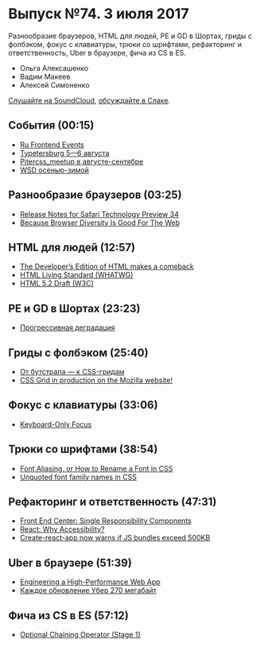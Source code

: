 # Выпуск №74. 3 июля 2017

Разнообразие браузеров, HTML для людей, PE и GD в Шортах, гриды с фолбэком, фокус с клавиатуры, трюки со шрифтами, рефакторинг и ответственность, Uber в браузере, фича из CS в ES.

- Ольга Алексашенко
- Вадим Макеев
- Алексей Симоненко

[Слушайте на SoundCloud](https://soundcloud.com/web-standards/episode-74), [обсуждайте в Слаке](https://web-standards.slack.com/messages/podcast/).

## События (00:15)

- [Ru Frontend Events](https://www.facebook.com/tenphi/posts/10213517714606581)
- [Typetersburg 5—6 августа](http://typetersburg.ru/2017/)
- [Pitercss_meetup в августе-сентябре](https://pitercss.timepad.ru/events/)
- [WSD осенью-зимой](https://wsd.events/)

## Разнообразие браузеров (03:25)

- [Release Notes for Safari Technology Preview 34](https://webkit.org/blog/7760/release-notes-for-safari-technology-preview-34/)
- [Because Browser Diversity Is Good For The Web](https://medium.com/p/910d1cbcdf3b)

## HTML для людей (12:57)

- [The Developer’s Edition of HTML makes a comeback](https://blog.whatwg.org/developers-edition-comeback)
- [HTML Living Standard (WHATWG)](https://html.spec.whatwg.org/multipage/)
- [HTML 5.2 Draft (W3C)](https://w3c.github.io/html/)

## PE и GD в Шортах (23:23)

- [Прогрессивная деградация](https://youtu.be/sZleJiCCWP8?list=PLQJNT2fdCJngOj0mGZaTcZRyfSBTCWHe1)

## Гриды с фолбэком (25:40)

- [От бутстрапа — к CSS-гридам](http://css-live.ru/articles/ot-butstrapa-k-css-gridam.html)
- [CSS Grid in production on the Mozilla website!](https://mobile.twitter.com/patrickbrosset/status/880457191626481665)

## Фокус с клавиатуры (33:06)

- [Keyboard-Only Focus](http://kizu.ru/en/blog/keyboard-only-focus/)

## Трюки со шрифтами (38:54)

- [Font Aliasing, or How to Rename a Font in CSS](https://www.zachleat.com/web/rename-font/)
- [Unquoted font family names in CSS](https://mathiasbynens.be/notes/unquoted-font-family)

## Рефакторинг и ответственность (47:31)

- [Front End Center: Single Responsibility Components](https://youtu.be/pSdp92Up8O8)
- [React: Why Accessibility?](https://facebook.github.io/react/docs/accessibility.html)
- [Create-react-app now warns if JS bundles exceed 500KB](https://twitter.com/addyosmani/status/880229735766175744)

## Uber в браузере (51:39)

- [Engineering a High-Performance Web App](https://eng.uber.com/m-uber/)
- [Каждое обновление Убер 270 мегабайт](https://twitter.com/wouldntfix/status/880080664984408064)

## Фича из CS в ES (57:12)

- [Optional Chaining Operator (Stage 1)](https://github.com/babel/babel/pull/5813)
